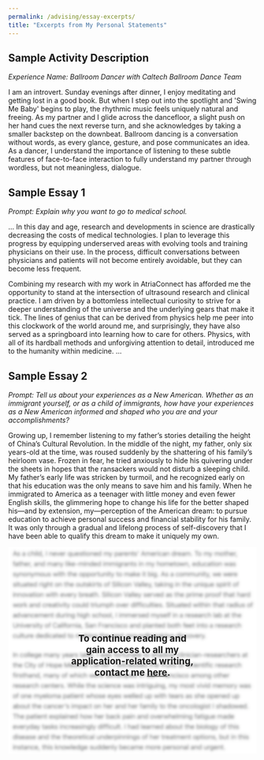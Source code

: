```yaml
---
permalink: /advising/essay-excerpts/
title: "Excerpts from My Personal Statements"
---
```


## Sample Activity Description

*Experience Name: Ballroom Dancer with Caltech Ballroom Dance Team*

I am an introvert. Sunday evenings after dinner, I enjoy meditating and getting lost in a good book. But when I step out into the spotlight and 'Swing Me Baby' begins to play, the rhythmic music feels uniquely natural and freeing. As my partner and I glide across the dancefloor, a slight push on her hand cues the next reverse turn, and she acknowledges by taking a smaller backstep on the downbeat. Ballroom dancing is a conversation without words, as every glance, gesture, and pose communicates an idea. As a dancer, I understand the importance of listening to these subtle features of face-to-face interaction to fully understand my partner through wordless, but not meaningless, dialogue.

## Sample Essay 1

*Prompt: Explain why you want to go to medical school.*

... In this day and age, research and developments in science are drastically decreasing the costs of medical technologies. I plan to leverage this progress by equipping underserved areas with evolving tools and training physicians on their use. In the process, difficult conversations between physicians and patients will not become entirely avoidable, but they can become less frequent.

Combining my research with my work in AtriaConnect has afforded me the opportunity to stand at the intersection of ultrasound research and clinical practice. I am driven by a bottomless intellectual curiosity to strive for a deeper understanding of the universe and the underlying gears that make it tick. The lines of genius that can be derived from physics help me peer into this clockwork of the world around me, and surprisingly, they have also served as a springboard into learning how to care for others. Physics, with all of its hardball methods and unforgiving attention to detail, introduced me to the humanity within medicine. ...

## Sample Essay 2 

*Prompt: Tell us about your experiences as a New American. Whether as an immigrant yourself, or as a child of immigrants, how have your experiences as a New American informed and shaped who you are and your accomplishments?*

Growing up, I remember listening to my father’s stories detailing the height of China’s Cultural Revolution. In the middle of the night, my father, only six years-old at the time, was roused suddenly by the shattering of his family’s heirloom vase. Frozen in fear, he tried anxiously to hide his quivering under the sheets in hopes that the ransackers would not disturb a sleeping child. My father’s early life was stricken by turmoil, and he recognized early on that his education was the only means to save him and his family. When he immigrated to America as a teenager with little money and even fewer English skills, the glimmering hope to change his life for the better shaped his—and by extension, my—perception of the American dream: to pursue education to achieve personal success and financial stability for his family. It was only through a gradual and lifelong process of self-discovery that I have been able to qualify this dream to make it uniquely my own.

<div class="image-with-center-text" style="position: relative">
	<img src="/assets/images/essays-preview.png" alt="essays-preview" style="position:relative">
	<div style="position: absolute;left: 50%;top: 50%;transform: translate(-50%, -50%);"><br><p style="text-align: center;font-size: 14pt;"><b>To continue reading and gain access to all my application-related writing, contact me <a href="/advising/index.html#contact">here</a>.</b></p></div>
</div>
